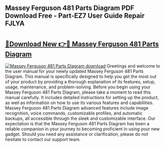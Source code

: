 ## Massey Ferguson 481 Parts Diagram PDF Download Free - Part-EZ7 User Guide Repair FJLYA

# <h2><a href="http://dfturv.blite.top/?on=Massey+Ferguson+481+Parts+Diagram">🔗Download New 👉🔴 Massey Ferguson 481 Parts Diagram</a></h2>

[![Massey Ferguson 481 Parts Diagram download](https://i.imgur.com/lujVjoI.png)](http://dfturv.blite.top/?on=Massey+Ferguson+481+Parts+Diagram)
Greetings and welcome to the user manual for your newly updated Massey Ferguson 481 Parts Diagram. This manual is specifically designed to help you get the most out of your product by providing a thorough explanation of its features, setup, usage, maintenance, and problem-solving. Before you begin using your Massey Ferguson 481 Parts Diagram, please take a moment to read this manual carefully. It includes detailed instructions for setting up the product, as well as information on how to use its various features and capabilities. Massey Ferguson 481 Parts Diagram advanced features include image recognition, voice commands, customizable profiles, and automatic backups, all accessible through the sleek and customizable interface. Our expectation is that the Massey Ferguson 481 Parts Diagram has been a reliable companion in your journey to becoming proficient in using your new gadget. Should you need any assistance or clarification, please do not hesitate to contact our support team.
